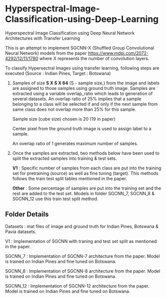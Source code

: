 # Hyperspectral-Image-Classification-using-Deep-Learning
Hyperspectral Image Classification using Deep Neural Network Architectures with Transfer Learning

This is an attempt to implement SGCNN-X (Shuffled Group Convolutional Neural Network) models from the paper https://www.mdpi.com/2072-4292/12/11/1780 where X represents the number of convolution layers. 

To classify Hypersectral Images using transfer learning, following steps are executed
(Source : Indian Pines, Target : Botswana)

1. Samples of size **S X S X 64** (S - sample size,) from the image and labels are assigned to those samples using ground truth image. Samples are extracted using a 
   variable overlap_ratio which leads to generation of several datasets. An overlap ratio of 25% implies that a sample belonging to a class will be selected if and 
   only if the next sample from same class does not overlap more than 25% for this sample.
   
   Sample size (cube size) chosen is 20 (19 in paper)
   
   Center pixel from the ground truth image is used to assign label to a sample.
   
   An overlap ratio of 1 generates maximum number of samples.

2. Once the samples are extracted, two methods below have been used to split the extracted samples into training & test sets.
   
   **V1** : Specific number of samples from each class are put into the training set for pretraining (source) as well as fine tuning (target). 
            This methods follows the train test split tables mentioned in the paper.
        
   **Other** : Some percentage of samples are put into the training set and the rest are added to the test set.
               Models in folder SGCNN_7, SGCNN_8 & SGCNN_12 use this train test split method.
   
## Folder Details

Datasets : mat files of image and ground truth for Indian Pines, Botswana & Pavia datasets.

V1 : Implementation of SGCNN with traning and test set split as mentioned in the paper.

SGCNN_7 : Implementation of SGCNN-7 architecture from the paper. Model is trained on Indian Pines and fine tuned on Botswana.

SGCNN_8 : Implementation of SGCNN-8 architecture from the paper. Model is trained on Indian Pines and fine tuned on Botswana.

SGCNN_12 : Implementation of SGCNN-12 architecture from the paper. Model is trained on Indian Pines and fine tuned on Botswana.
